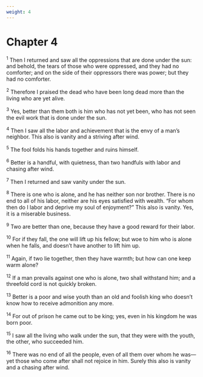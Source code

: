 ```yaml
---
weight: 4
---
```


# Chapter 4

<sup>1</sup> Then I returned and saw all the oppressions that are done under the sun: and behold, the tears of those who were oppressed, and they had no comforter; and on the side of their oppressors there was power; but they had no comforter. 

<sup>2</sup> Therefore I praised the dead who have been long dead more than the living who are yet alive. 

<sup>3</sup> Yes, better than them both is him who has not yet been, who has not seen the evil work that is done under the sun. 

<sup>4</sup> Then I saw all the labor and achievement that is the envy of a man’s neighbor. This also is vanity and a striving after wind. 

<sup>5</sup> The fool folds his hands together and ruins himself. 

<sup>6</sup> Better is a handful, with quietness, than two handfuls with labor and chasing after wind. 

<sup>7</sup> Then I returned and saw vanity under the sun. 

<sup>8</sup> There is one who is alone, and he has neither son nor brother. There is no end to all of his labor, neither are his eyes satisfied with wealth. “For whom then do I labor and deprive my soul of enjoyment?” This also is vanity. Yes, it is a miserable business. 

<sup>9</sup> Two are better than one, because they have a good reward for their labor. 

<sup>10</sup> For if they fall, the one will lift up his fellow; but woe to him who is alone when he falls, and doesn’t have another to lift him up. 

<sup>11</sup> Again, if two lie together, then they have warmth; but how can one keep warm alone? 

<sup>12</sup> If a man prevails against one who is alone, two shall withstand him; and a threefold cord is not quickly broken. 

<sup>13</sup> Better is a poor and wise youth than an old and foolish king who doesn’t know how to receive admonition any more. 

<sup>14</sup> For out of prison he came out to be king; yes, even in his kingdom he was born poor. 

<sup>15</sup> I saw all the living who walk under the sun, that they were with the youth, the other, who succeeded him. 

<sup>16</sup> There was no end of all the people, even of all them over whom he was—yet those who come after shall not rejoice in him. Surely this also is vanity and a chasing after wind. 


